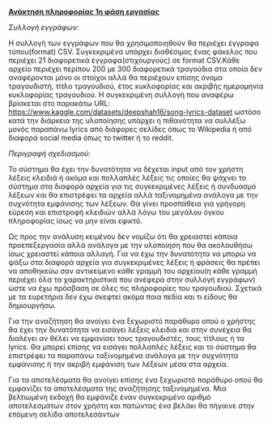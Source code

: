 <b><ins> Ανάκτηση πληροφορίας
1η φάση εργασίας</ins></b>

<i>Συλλογή εγγράφων</i>:

Η συλλογή των εγγράφων που θα χρησιμοποιηθούν  θα περιέχει έγγραφα τύπου(format) CSV. Συγκεκριμένα υπάρχει διαθέσιμος ένας φάκελος που περιέχει 21 διαφορετικά έγγραφα(στιχουργούς) σε format CSV.Κάθε αρχείο περιέχει περίπου 200 με 300 διαφορετικά τραγούδια στα οποία δεν αναφέρονται μόνο οι στοίχοι αλλά θα περιέχουν επίσης όνομα τραγουδιστή, τίτλο τραγουδιού, έτος κυκλοφορίας και ακριβής ημερομηνία κυκλοφορίας τραγουδιού. Η συγκεκριμένη συλλογή που αναφέρω βρίσκεται στο παρακάτω URL: https://www.kaggle.com/datasets/deepshah16/song-lyrics-dataset ωστόσο κατά την διάρκεια της υλοποίησης υπάρχει η πιθανότητα να συλλέξω μονός παραπάνω lyrics από διάφορες σελίδες όπως το Wikipedia ή από διαφορά social media όπως το twitter ή το reddit.

<i>Περιγραφή σχεδιασμού</i>:

Το σύστημα θα έχει την δυνατότητα να δέχεται input από τον χρήστη λέξεις κλειδιά ή ακόμα και πολλαπλές λέξεις τις οποίες θα ψάχνει το σύστημα στα διαφορά αρχεία για τις συγκεκριμένες λέξεις ή συνδυασμό λέξεων και θα επιστρέφει τα αρχεία αλλά ταξινομημένα ανάλογα με την συχνότητα εμφάνισης των λέξεων. Θα γίνει προσπάθεια για γρήγορη εύρεση και επιστροφή κλειδιών αλλά λόγω του μεγάλου όγκου πληροφορίας ίσως να μην είναι εφικτό.  

Ως προς την ανάλυση κειμένου δεν νομίζω ότι θα χρειαστεί κάποια προεπεξεργασία αλλά ανάλογα με την υλοποίηση που θα ακολουθήσω ίσως χρειαστεί κάποια αλλαγή. Για να έχω την δυνατότητα να μπορώ να  ψάξω στα διαφορά αρχεία για συγκεκριμένες λέξεις ή φράσεις θα πρέπει να αποθηκεύω σαν αντικείμενο κάθε γραμμή του αρχείου(η κάθε γραμμή περιέχει όλα τα χαρακτηριστικά που ανέφερα στην συλλογή εγγράφων) ώστε να έχω πρόσβαση σε όλες τις πληροφορίες του τραγουδιού. Σχετικά  με τα ευρετήρια δεν έχω σκεφτεί ακόμα ποια πεδία και τι είδους θα δημιουργήσω.

Για την αναζήτηση θα ανοίγει ένα ξεχωριστό παράθυρο οπού ο χρήστης  θα έχει την δυνατότητα να εισάγει λέξεις κλειδιά και στην συνέχεια θα διαλέγει αν θέλει να εμφανίσει τους τραγουδιστές, τους τίτλους ή τα lyrics. Θα μπορεί επίσης να εισάγει πολλαπλές λέξεις και το σύστημα θα επιστρέφει τα παραπάνω ταξινομημένα ανάλογα με την συχνότητα εμφάνισης ή την ακριβή εμφάνιση των λέξεων μέσα στα αρχεία.

Για τα αποτελέσματα θα ανοίγει επίσης ένα ξεχωριστό παράθυρο οπού θα εμφανίζει τα αποτελέσματα της αναζήτησης ταξινομημένα. Μια βελτιωμένη εκδοχή θα εμφάνιζε έναν συγκεκριμένο αριθμό αποτελεσμάτων στον χρήστη και πατώντας ένα βελάκι θα πήγαινε στην επόμενη σελίδα αποτελεσάντων
